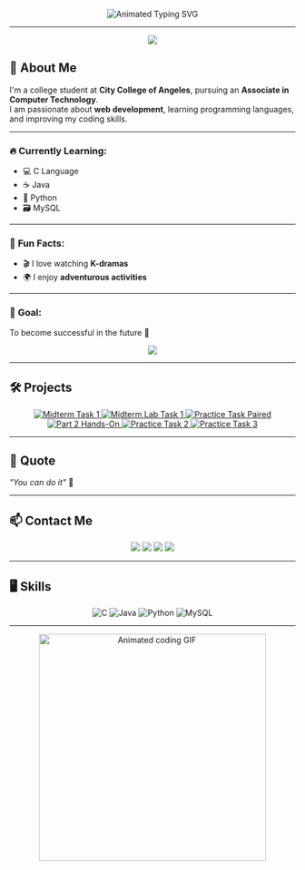 



<p align="center">
  <img src="https://readme-typing-svg.herokuapp.com?font=Fira+Code&size=36&pause=1000&color=B5838D&center=true&vCenter=true&width=700&lines=안녕하세요!!;Hello+There,+I'm+Johanna+Olmedo;Welcome+to+my+GitHub+account+🚀" alt="Animated Typing SVG" />
</p>

---

<p align="center">
  <img src="https://capsule-render.vercel.app/api?type=waving&color=0:ff6f91,50:ff9671,100:ffc75f&height=120&section=header"/>
</p>

## 👩 About Me  
I'm a college student at **City College of Angeles**, pursuing an **Associate in Computer Technology**.  
I am passionate about **web development**, learning programming languages, and improving my coding skills.  

---

### 🔥 **Currently Learning:**  
- 💻 C Language  
- ☕ Java  
- 🐍 Python  
- 🗃️ MySQL  

---

### 🌟 **Fun Facts:**  
- 🎬 I love watching **K-dramas**  
- 🌍 I enjoy **adventurous activities**  

---

### 🎯 **Goal:**  
To become successful in the future 🚀  

<p align="center">
  <img src="https://capsule-render.vercel.app/api?type=waving&color=0:ffc75f,50:ff9671,100:ff6f91&height=120&section=footer"/>
</p>

---

## 🛠️ Projects

<p align="center">
  <a href="https://docs.google.com/document/d/19QvlrR-Bgf138JH_ckqihLG_PESSmMkC/edit?usp=drivesdk&ouid=110997899620812747796&rtpof=true&sd=true" target="_blank">
    <img src="https://img.shields.io/badge/Midterm%20Paired%20Task%201-OO%20Analysis-ff6ec7?style=for-the-badge&logo=read-the-docs&logoColor=white&labelColor=ffb6c1" alt="Midterm Task 1">
  </a>
  <a href="https://docs.google.com/document/d/1YERtf7hYHV8QGPnRNhrBctQzYCLSypk3gDi5CL3vsWE/edit?usp=drivesdk" target="_blank">
    <img src="https://img.shields.io/badge/Midterm%20Lab%20Task%201-Python%20Fundamentals-6eff6e?style=for-the-badge&logo=python&logoColor=white&labelColor=90ee90" alt="Midterm Lab Task 1">
  </a>
  <a href="https://docs.google.com/document/d/1q-XG5Y0TQ60uCarmwL9XIjsTUEjEMvL0fIvB55ag6ok/edit?usp=drivesdk" target="_blank">
    <img src="https://img.shields.io/badge/Midterm%20Lab%20Task%202-Creating%20Functions-ffb84d?style=for-the-badge&logo=java&logoColor=white&labelColor=ffd27f" alt="Practice Task Paired">
  </a>
  <a href="https://docs.google.com/document/d/1YERtf7hYHV8QGPnRNhrBctQzYCLSypk3gDi5CL3vsWE/edit?usp=drivesdk" target="_blank">
    <img src="https://img.shields.io/badge/Part%202-Hands--On%20Program-9b59b6?style=for-the-badge&logo=visual-studio-code&logoColor=white&labelColor=d8b4ff" alt="Part 2 Hands-On">
  </a>
  <a href="https://github.com/joa-an/Practice-Task-2" target="_blank">
    <img src="https://img.shields.io/badge/Practice%20Task%202-Collections-ff4da6?style=for-the-badge&logo=database&logoColor=white&labelColor=ff85c1" alt="Practice Task 2">
  </a>
  <a href="https://github.com/joa-an/Practice-Task-3" target="_blank">
    <img src="https://img.shields.io/badge/Practice%20Task%203-Shopping%20Cart-ffd44d?style=for-the-badge&logo=shopping-cart&logoColor=white&labelColor=ffe599" alt="Practice Task 3">
  </a>
</p>

---

## 💬 Quote
*"You can do it"* 💖

---

## 📫 Contact Me
<p align="center">
  <a href="mailto:ocaresjohanna@gmail.com"><img src="https://img.shields.io/badge/Email-ocaresjohanna@gmail.com-cyan?style=for-the-badge&logo=gmail&logoColor=white"></a>
  <a href="https://www.facebook.com/JohannaOcares" target="_blank"><img src="https://img.shields.io/badge/Facebook-JohannaOcares-blue?style=for-the-badge&logo=facebook&logoColor=white"></a>
  <a href="https://www.instagram.com/jo.hhx" target="_blank"><img src="https://img.shields.io/badge/Instagram-jo.hhx-pink?style=for-the-badge&logo=instagram&logoColor=white"></a>
  <a href="https://github.com/joa-an" target="_blank"><img src="https://img.shields.io/badge/GitHub-joa--an-black?style=for-the-badge&logo=github&logoColor=white"></a>
</p>

---

## 🖥️ Skills
<p align="center">
  <img src="https://img.shields.io/badge/C-00599C?style=for-the-badge&logo=c&logoColor=white" alt="C">
  <img src="https://img.shields.io/badge/Java-ED8B00?style=for-the-badge&logo=java&logoColor=white" alt="Java">
  <img src="https://img.shields.io/badge/Python-3776AB?style=for-the-badge&logo=python&logoColor=white" alt="Python">
  <img src="https://img.shields.io/badge/MySQL-4479A1?style=for-the-badge&logo=mysql&logoColor=white" alt="MySQL">
</p>

---

<p align="center">
  <img src="https://media.giphy.com/media/l3q2K5jinAlChoCLS/giphy.gif" width="400" alt="Animated coding GIF"/>
</p>
